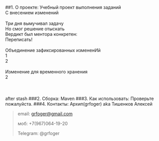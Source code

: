 ##1. О проекте: 
Учебный проект выполнения заданий <br/>
С внесением изменений <br/>
<br/>
Три дня вымучивал задачу<br/>
Но смог решение отыскать<br/>
Вердикт был ментора конкретен:<br/>
Переписать!<br/>
<br/>
Объединение зафиксированных измененИй<br/>
1<br/>
2<br/><br/>
Изменение для временного хранения<br/>
2<br/>
<br/>
<br/>
<br/>
after stash
###2. Сборка: 
Maven
###3. Как использовать: 
Проверьте пожалуйста.
###4. Контакты:
Архип(grfoger) aka Тишенков Алексей 
>email: grfoger@gmail.com
> 
>моб: +7(967)064-19-20
> 
>Telegram: @grfoger